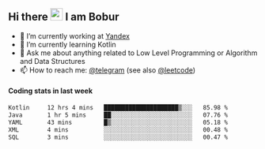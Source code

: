 ## Hi there <img src="https://media.giphy.com/media/hvRJCLFzcasrR4ia7z/giphy.gif" width="25px" height="25px"> I am Bobur

- 💼 I’m currently working at [Yandex](https://yandex.ru/)
- 🌱 I’m currently learning Kotlin
- 💬 Ask me about anything related to Low Level Programming or Algorithm and Data Structures
- 📫 How to reach me: [@telegram](https://t.me/octoant) (see also [@leetcode](https://leetcode.com/octoant/))    

#### Coding stats in last week

<!--START_SECTION:waka-->

```txt
Kotlin     12 hrs 4 mins   █████████████████████▒░░░   85.98 %
Java       1 hr 5 mins     ██░░░░░░░░░░░░░░░░░░░░░░░   07.76 %
YAML       43 mins         █▒░░░░░░░░░░░░░░░░░░░░░░░   05.18 %
XML        4 mins          ░░░░░░░░░░░░░░░░░░░░░░░░░   00.48 %
SQL        3 mins          ░░░░░░░░░░░░░░░░░░░░░░░░░   00.47 %
```

<!--END_SECTION:waka-->
